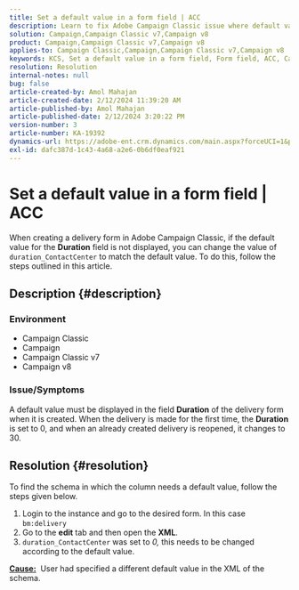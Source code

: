 ```yaml
---
title: Set a default value in a form field | ACC
description: Learn to fix Adobe Campaign Classic issue where default value is not displayed in the field Duration of the delivery form.
solution: Campaign,Campaign Classic v7,Campaign v8
product: Campaign,Campaign Classic v7,Campaign v8
applies-to: Campaign Classic,Campaign,Campaign Classic v7,Campaign v8
keywords: KCS, Set a default value in a form field, Form field, ACC, Campaign, Campaign Classic, Schema, XML
resolution: Resolution
internal-notes: null
bug: false
article-created-by: Amol Mahajan
article-created-date: 2/12/2024 11:39:20 AM
article-published-by: Amol Mahajan
article-published-date: 2/12/2024 3:20:22 PM
version-number: 3
article-number: KA-19392
dynamics-url: https://adobe-ent.crm.dynamics.com/main.aspx?forceUCI=1&pagetype=entityrecord&etn=knowledgearticle&id=e0d78559-9bc9-ee11-9079-6045bd006b4b
exl-id: dafc387d-1c43-4a68-a2e6-0b6df0eaf921
---
```

# Set a default value in a form field | ACC


When creating a delivery form in Adobe Campaign Classic, if the default value for the <b>Duration</b> field is not displayed, you can change the value of `duration_ContactCenter` to match the default value. To do this, follow the steps outlined in this article.

## Description {#description}


### <b>Environment</b>

- Campaign Classic
- Campaign
- Campaign Classic v7
- Campaign v8




### <b>Issue/Symptoms</b>

A default value must be displayed in the field <b>Duration</b> of the delivery form when it is created. When the delivery is made for the first time, the <b>Duration</b> is set to 0, and when an already created delivery is reopened, it changes to 30.


## Resolution {#resolution}


To find the schema in which the column needs a default value, follow the steps given below.

1. Login to the instance and go to the desired form. In this case `bm:delivery`
2. Go to the <b>edit</b> tab and then open the <b>XML</b>.
3. `duration_ContactCenter` was set to *0,* this needs to be changed according to the default value.




<b><u>Cause:</u></b>  User had specified a different default value in the XML of the schema.
